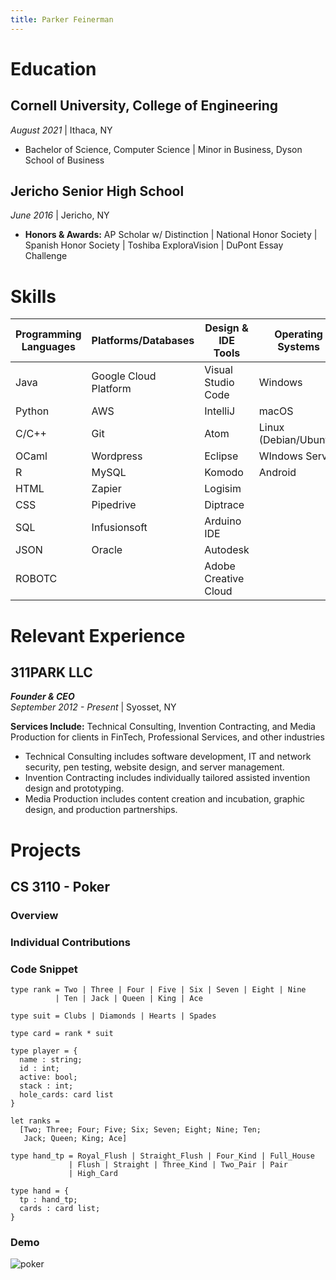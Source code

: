 ```yaml
---
title: Parker Feinerman
---
```


# Education

## Cornell University, College of Engineering
_August 2021_  \| Ithaca, NY
- Bachelor of Science, Computer Science \| Minor in Business, Dyson School of Business
  
## Jericho Senior High School
_June 2016_ \| Jericho, NY  
- **Honors & Awards:** AP Scholar w/ Distinction \| National Honor Society \| Spanish Honor Society \| Toshiba ExploraVision \| DuPont Essay Challenge

# Skills

Programming Languages | Platforms/Databases | Design & IDE Tools | Operating Systems
---- | ---- | ---- | ----
Java | Google Cloud Platform | Visual Studio Code | Windows
Python | AWS | IntelliJ | macOS
C/C++ | Git | Atom | Linux (Debian/Ubuntu)
OCaml | Wordpress | Eclipse | WIndows Server
R | MySQL | Komodo | Android
HTML | Zapier | Logisim
CSS | Pipedrive | Diptrace
SQL | Infusionsoft | Arduino IDE
JSON | Oracle | Autodesk
ROBOTC | | Adobe Creative Cloud

# Relevant Experience

## 311PARK LLC
_**Founder & CEO**_  
_September 2012 - Present_ \| Syosset, NY  
  
**Services Include:** Technical Consulting, Invention Contracting, and Media Production for clients in FinTech, Professional Services, and other industries  
- Technical Consulting includes software development, IT and network security, pen testing, website design, and server management.
- Invention Contracting includes individually tailored assisted invention design and prototyping.
- Media Production includes content creation and incubation, graphic design, and production partnerships.


# Projects

## CS 3110 - Poker



### Overview


### Individual Contributions


### Code Snippet
```
type rank = Two | Three | Four | Five | Six | Seven | Eight | Nine
          | Ten | Jack | Queen | King | Ace

type suit = Clubs | Diamonds | Hearts | Spades

type card = rank * suit

type player = {
  name : string;
  id : int;
  active: bool;
  stack : int;
  hole_cards: card list
}

let ranks =
  [Two; Three; Four; Five; Six; Seven; Eight; Nine; Ten; 
   Jack; Queen; King; Ace]

type hand_tp = Royal_Flush | Straight_Flush | Four_Kind | Full_House
             | Flush | Straight | Three_Kind | Two_Pair | Pair
             | High_Card

type hand = {
  tp : hand_tp;
  cards : card list;
}
```

### Demo

![poker](https://user-images.githubusercontent.com/22283357/128093580-75dde6c6-db0d-499f-aabf-b65d6e293b96.gif)
